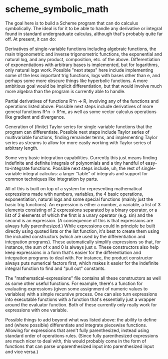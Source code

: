 # scheme_symbolic_math
The goal here is to build a Scheme program that can do calculus symbolically. The ideal is for it to be able to handle any derivative or integral found in standard undergraduate calculus, although that's probably quite far off. At present, it can do:

Derivatives of single-variable functions including algebraic functions, the main trigonometric and inverse trigonometric functions, the exponential and natural log, and any product, composition, etc. of the above. Differentiation of exponentiations with arbitrary bases is implemented, but for logarithms, only natural logs work. Possible "next steps" here include implementing some of the less important trig functions, logs with bases other than e, and perhaps some more obscure things like hyperbolic functions. A more ambitious goal would be implicit differentiation, but that would involve much more algebra than the program is currently able to handle.

Partial derivatives of functions R^n -> R, involving any of the functions and operations listed above. Possible next steps include derivatives of more general functions R^n -> R^m, as well as some vector calculus operations like gradient and divergence.

Generation of (finite) Taylor series for single-variable functions that the program can differentiate. Possible next steps include Taylor series of multivariable functions, finding remainder terms, and implementing Taylor series as streams to allow for more easily working with Taylor series of arbitrary length.

Some very basic integration capabilities. Currently this just means finding indefinite and definite integrals of polynomials and a tiny handful of easy-to-integrate functions. Possible next steps include, uh, the rest of single-variable integral calculus: a larger "table" of integrals and support for common techniques like integration by parts. 

All of this is built on top of a system for representing mathematical expressions made with numbers, variables, the 4 basic operations, exponentiation, natural logs and some special functions (mainly just the basic trig functions). An expression is either a number, a variable, a list of 3 elements consisting of 2 expressions separated by a binary operator, or a list of 2 elements of which the first is a unary operator (e.g. sin) and the second is an expression. (A consequence of this is that expressions are always fully parenthesized.) While expressions could in principle be built directly using quoted lists or the list function, it's best to create them using the included constructors (which are used by the differentiation and integration programs). These automatically simplify expressions so that, for instance, the sum of x and 0 is always just x. These constructors also help keep expressions in a form that's easier for the differentiation and integration programs to deal with. For instance, the product constructor always puts numerical factors first, which makes it easier for the indefinite integral function to find and "pull out" constants. 

The "mathematical-expressions" file contains all these constructors as well as some other useful functions. For example, there's a function for evaluating expressions (given some assignment of numeric values to variables) with a simple recursive process. One can also turn expressions into executable functions with a function that's essentially just a wrapper around the evaluator function. Both of these currently only really work for expressions with one variable. 

Possible things to add beyond what was listed above: the ability to define and (where possible) differentiate and integrate piecewise functions. Allowing for expressions that aren't fully parenthesized, instead using standard order of operations rules. (Since fully parenthesized expressions are much nicer to deal with, this would probably come in the form of functions that can parse unparenthesized input into parenthesized input and vice versa.)
